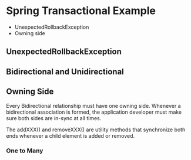 # Spring Transactional Example
* UnexpectedRollbackException
* Owning side

## UnexpectedRollbackException

## Bidirectional and Unidirectional

## Owning Side
Every Bidirectional relationship must have one owning side.
Whenever a bidirectional association is formed, 
the application developer must make sure both sides are in-sync at all times.

The addXXX() and removeXXX() are utility methods that 
synchronize both ends whenever a child element is added or removed.

### One to Many
